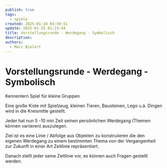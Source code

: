 ```yaml
---
publish: true
tags:
  - spiele
created: 2025-01-24 03:50:51
update: 2025-01-25 01:23:44
title: Vorstellungsrunde - Werdegang - Symbolisch
description: 
authors:
  - Marc Bielert
---
```


# Vorstellungsrunde - Werdegang - Symbolisch

Kennenlern Spiel für kleine Gruppen

Eine große Kiste mit Spielzeug, kleinen Tieren, Bausteinen, Lego u.ä. Dingen wird in die Kreismitte gestellt.

Jeder hat nun 5 -10 min Zeit seinen persönlichen Werdegang (Themen können variieren) auszulegen.

Ziel ist es eine Linie / Abfolge aus Objekten zu konstruiieren die den eigenen Werdegang zu einem bestimmten Thema von der Vergangenheit zur Zukunft in einer Art Zeitlinie repräsentiert.

Danach stellt jeder seine Zeitlinie vor, es können auch Fragen gestellt werden.

